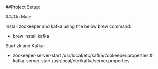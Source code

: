 ##Project Setup:

###On Mac:

Install zookeeper and kafka using the below brew command:
 - brew install kafka
 
 Start zk and Kafka:
 - zookeeper-server-start /usr/local/etc/kafka/zookeeper.properties & kafka-server-start /usr/local/etc/kafka/server.properties

